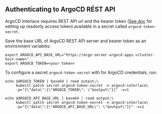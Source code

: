 ## Authenticating to ArgoCD RÉST API

ArgoCD Interlace requires REST API url and the bearer token ([See doc](setup_argocd_account.md) for setting up readonly access token) available in a secret called `argocd-token-secret`.

Save the base URL of ArgoCD REST API server and bearer token as an environment variables:

```shell
export ARGOCD_API_BASE_URL="https://argo-server-argocd.apps.<cluster-host-name>"
export ARGOCD_TOKEN=<your token>
```

To configure a secret `argocd-token-secret` with for ArgoCD credentials, run:
```shell
echo $ARGOCD_TOKEN | base64 | read output;\
     kubectl patch secret argocd-token-secret -n argocd-interlace\
     -p="{\"data\":{\"ARGOCD_TOKEN\": \"$output\"}}" -v=1

echo $ARGOCD_API_BASE_URL | base64 | read output;\
     kubectl patch secret argocd-token-secret -n argocd-interlace\
     -p="{\"data\":{\"ARGOCD_API_BASE_URL\": \"$output\"}}" -v=1
```
